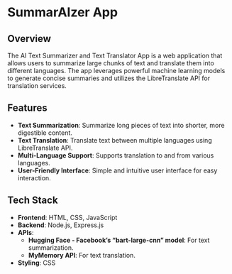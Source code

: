 # SummarAIzer App

## Overview

The AI Text Summarizer and Text Translator App is a web application that allows users to summarize large chunks of text and translate them into different languages. The app leverages powerful machine learning models to generate concise summaries and utilizes the LibreTranslate API for translation services.

## Features

- **Text Summarization**: Summarize long pieces of text into shorter, more digestible content.
- **Text Translation**: Translate text between multiple languages using LibreTranslate API.
- **Multi-Language Support**: Supports translation to and from various languages.
- **User-Friendly Interface**: Simple and intuitive user interface for easy interaction.

## Tech Stack

- **Frontend**: HTML, CSS, JavaScript
- **Backend**: Node.js, Express.js
- **APIs**:
  - **Hugging Face - Facebook’s “bart-large-cnn” model**: For text summarization.
  - **MyMemory API**: For text translation.
- **Styling**: CSS

